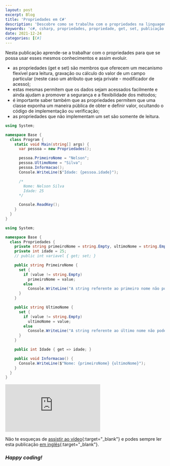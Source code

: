 ```yaml
---
layout: post
excerpt: Blog
title: 'Propriedades em C#'
description: 'Descobre como se trabalha com o propriedades na linguagem de programação C#. Obtém respostas às tuas dúvidas com a teoria e os exemplos apresentados.'
keywords: 'c#, csharp, propriedades, propriedade, get, set, publicação'
date: 2021-12-24
categories: [C#]
---
```


Nesta publicação aprende-se a trabalhar com o propriedades para que se possa usar esses mesmos conhecimentos e assim evoluir.

- as propriedades (get e set) são membros que oferecem um mecanismo flexível para leitura, gravação ou cálculo do valor de um campo particular (neste caso um atributo que seja private - modificador de acesso);
- estas mesmas permitem que os dados sejam acessados facilmente e ainda ajudam a promover a segurança e a flexibilidade dos métodos;
- é importante saber também que as propriedades permitem que uma classe exponha um maneira pública de obter e definir valor, ocultando o código de implementação ou verificação;
- as propriedades que não implementam um set são somente de leitura.

```csharp
using System;

namespace Base {
  class Program {
    static void Main(string[] args) {
      var pessoa = new Propriedades();

      pessoa.PrimeiroNome = "Nelson";
      pessoa.UltimoNome = "Silva";
      pessoa.Informacao();
      Console.WriteLine($"Idade: {pessoa.idade}");

      /*
        Nome: Nelson Silva
        Idade: 25
      */

      Console.ReadKey();
    }
  }
}
```

```csharp
using System;

namespace Base {
  class Propriedades {
    private string primeiroNome = string.Empty, ultimoNome = string.Empty;
    private int idade = 25;
    // public int variavel { get; set; }

    public string PrimeiroNome {
      set {
        if (value != string.Empty)
          primeiroNome = value;
        else
          Console.WriteLine("A string referente ao primeiro nome não pode estar vazia.");
      }
    }

    public string UltimoNome {
      set {
        if (value != string.Empty)
          ultimoNome = value;
        else
          Console.WriteLine("A string referente ao último nome não pode estar vazia.");
      }
    }

    public int Idade { get => idade; }

    public void Informacao() {
      Console.WriteLine($"Nome: {primeiroNome} {ultimoNome}");
    }
  }
}
```

<div class="video-container">
  <iframe src="https://www.youtube.com/embed/QjvCyY5a2BM" frameborder="0" allowfullscreen></iframe>
</div>

Não te esqueças de [assistir ao vídeo](https://youtu.be/QjvCyY5a2BM){:target="\_blank"} e podes sempre ler esta publicação [em inglês](https://nelsonsilvadev.com/blog/20211224/properties-in-csharp/){:target="\_blank"}.

### _Happy coding!_
